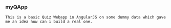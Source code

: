 
### myQApp
```
This is a basic Quiz Webapp in AngularJS on some dummy data which gave me an idea how can i build a real one.
```

